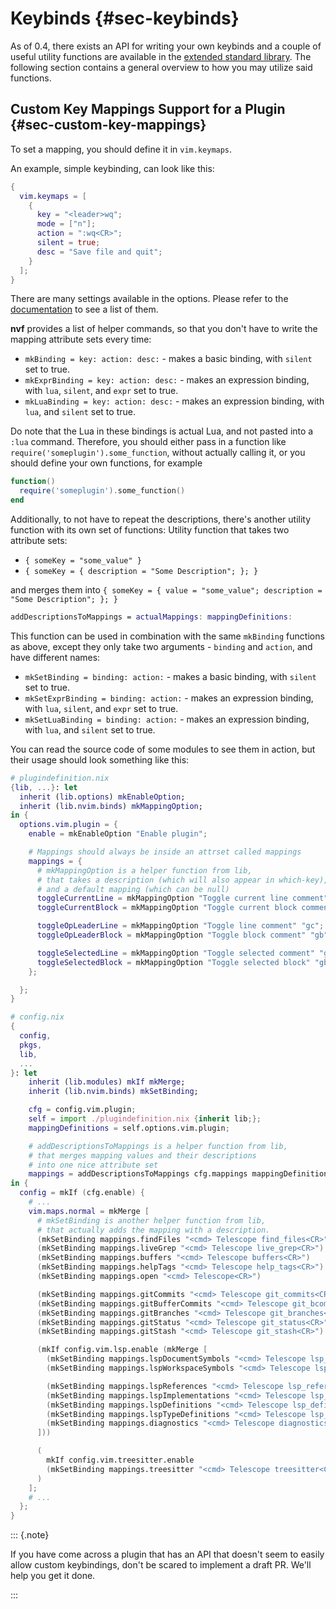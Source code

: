 # Keybinds {#sec-keybinds}

As of 0.4, there exists an API for writing your own keybinds and a couple of
useful utility functions are available in the
[extended standard library](https://github.com/NotAShelf/nvf/tree/main/lib). The
following section contains a general overview to how you may utilize said
functions.

## Custom Key Mappings Support for a Plugin {#sec-custom-key-mappings}

To set a mapping, you should define it in `vim.keymaps`.

An example, simple keybinding, can look like this:

```nix
{
  vim.keymaps = [
    {
      key = "<leader>wq";
      mode = ["n"];
      action = ":wq<CR>";
      silent = true;
      desc = "Save file and quit";
    }
  ];
}
```

There are many settings available in the options. Please refer to the
[documentation](https://notashelf.github.io/nvf/options.html#opt-vim.keymaps) to
see a list of them.

**nvf** provides a list of helper commands, so that you don't have to write the
mapping attribute sets every time:

- `mkBinding = key: action: desc:` - makes a basic binding, with `silent` set to
  true.
- `mkExprBinding = key: action: desc:` - makes an expression binding, with
  `lua`, `silent`, and `expr` set to true.
- `mkLuaBinding = key: action: desc:` - makes an expression binding, with `lua`,
  and `silent` set to true.

Do note that the Lua in these bindings is actual Lua, and not pasted into a
`:lua` command. Therefore, you should either pass in a function like
`require('someplugin').some_function`, without actually calling it, or you
should define your own functions, for example

```lua
function()
  require('someplugin').some_function()
end
```

Additionally, to not have to repeat the descriptions, there's another utility
function with its own set of functions: Utility function that takes two
attribute sets:

- `{ someKey = "some_value" }`
- `{ someKey = { description = "Some Description"; }; }`

and merges them into
`{ someKey = { value = "some_value"; description = "Some Description"; }; }`

```nix
addDescriptionsToMappings = actualMappings: mappingDefinitions:
```

This function can be used in combination with the same `mkBinding` functions as
above, except they only take two arguments - `binding` and `action`, and have
different names:

- `mkSetBinding = binding: action:` - makes a basic binding, with `silent` set
  to true.
- `mkSetExprBinding = binding: action:` - makes an expression binding, with
  `lua`, `silent`, and `expr` set to true.
- `mkSetLuaBinding = binding: action:` - makes an expression binding, with
  `lua`, and `silent` set to true.

You can read the source code of some modules to see them in action, but their
usage should look something like this:

```nix
# plugindefinition.nix
{lib, ...}: let
  inherit (lib.options) mkEnableOption;
  inherit (lib.nvim.binds) mkMappingOption;
in {
  options.vim.plugin = {
    enable = mkEnableOption "Enable plugin";

    # Mappings should always be inside an attrset called mappings
    mappings = {
      # mkMappingOption is a helper function from lib,
      # that takes a description (which will also appear in which-key),
      # and a default mapping (which can be null)
      toggleCurrentLine = mkMappingOption "Toggle current line comment" "gcc";
      toggleCurrentBlock = mkMappingOption "Toggle current block comment" "gbc";

      toggleOpLeaderLine = mkMappingOption "Toggle line comment" "gc";
      toggleOpLeaderBlock = mkMappingOption "Toggle block comment" "gb";

      toggleSelectedLine = mkMappingOption "Toggle selected comment" "gc";
      toggleSelectedBlock = mkMappingOption "Toggle selected block" "gb";
    };

  };
}
```

```nix
# config.nix
{
  config,
  pkgs,
  lib,
  ...
}: let
    inherit (lib.modules) mkIf mkMerge;
    inherit (lib.nvim.binds) mkSetBinding;

    cfg = config.vim.plugin;
    self = import ./plugindefinition.nix {inherit lib;};
    mappingDefinitions = self.options.vim.plugin;

    # addDescriptionsToMappings is a helper function from lib,
    # that merges mapping values and their descriptions
    # into one nice attribute set
    mappings = addDescriptionsToMappings cfg.mappings mappingDefinitions;
in {
  config = mkIf (cfg.enable) {
    # ...
    vim.maps.normal = mkMerge [
      # mkSetBinding is another helper function from lib,
      # that actually adds the mapping with a description.
      (mkSetBinding mappings.findFiles "<cmd> Telescope find_files<CR>")
      (mkSetBinding mappings.liveGrep "<cmd> Telescope live_grep<CR>")
      (mkSetBinding mappings.buffers "<cmd> Telescope buffers<CR>")
      (mkSetBinding mappings.helpTags "<cmd> Telescope help_tags<CR>")
      (mkSetBinding mappings.open "<cmd> Telescope<CR>")

      (mkSetBinding mappings.gitCommits "<cmd> Telescope git_commits<CR>")
      (mkSetBinding mappings.gitBufferCommits "<cmd> Telescope git_bcommits<CR>")
      (mkSetBinding mappings.gitBranches "<cmd> Telescope git_branches<CR>")
      (mkSetBinding mappings.gitStatus "<cmd> Telescope git_status<CR>")
      (mkSetBinding mappings.gitStash "<cmd> Telescope git_stash<CR>")

      (mkIf config.vim.lsp.enable (mkMerge [
        (mkSetBinding mappings.lspDocumentSymbols "<cmd> Telescope lsp_document_symbols<CR>")
        (mkSetBinding mappings.lspWorkspaceSymbols "<cmd> Telescope lsp_workspace_symbols<CR>")

        (mkSetBinding mappings.lspReferences "<cmd> Telescope lsp_references<CR>")
        (mkSetBinding mappings.lspImplementations "<cmd> Telescope lsp_implementations<CR>")
        (mkSetBinding mappings.lspDefinitions "<cmd> Telescope lsp_definitions<CR>")
        (mkSetBinding mappings.lspTypeDefinitions "<cmd> Telescope lsp_type_definitions<CR>")
        (mkSetBinding mappings.diagnostics "<cmd> Telescope diagnostics<CR>")
      ]))

      (
        mkIf config.vim.treesitter.enable
        (mkSetBinding mappings.treesitter "<cmd> Telescope treesitter<CR>")
      )
    ];
    # ...
  };
}
```

::: {.note}

If you have come across a plugin that has an API that doesn't seem to easily
allow custom keybindings, don't be scared to implement a draft PR. We'll help
you get it done.

:::
